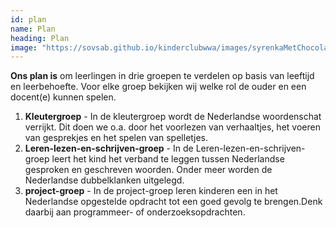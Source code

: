 ```yaml
---
id: plan
name: Plan
heading: Plan
image: "https://sovsab.github.io/kinderclubwwa/images/syrenkaMetChocolade_500x500.png"
---
```

**Ons plan is** om leerlingen in drie groepen te verdelen op basis van leeftijd en leerbehoefte. Voor elke groep bekijken wij welke rol de ouder en een docent(e) kunnen spelen.
1. **Kleutergroep** - In de kleutergroep wordt de Nederlandse woordenschat verrijkt. Dit doen we o.a. door het voorlezen van verhaaltjes, het voeren van gesprekjes en het spelen van spelletjes.
2. **Leren-lezen-en-schrijven-groep** - In de Leren-lezen-en-schrijven-groep leert het kind het verband te leggen tussen Nederlandse gesproken en geschreven woorden. Onder meer worden de Nederlandse dubbelklanken uitgelegd.
3. **project-groep** - In de project-groep leren kinderen een in het Nederlandse opgestelde opdracht tot een goed gevolg te brengen.Denk daarbij aan programmeer- of onderzoeksopdrachten.
